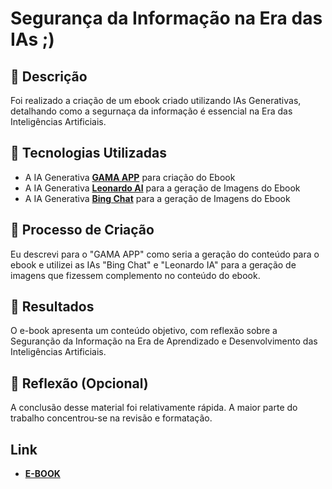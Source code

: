 
# Segurança da Informação na Era das IAs ;)

## 📒 Descrição
Foi realizado a criação de um ebook criado utilizando IAs Generativas, detalhando como a segurnaça da informação é essencial na Era das Inteligências Artificiais.

## 🤖 Tecnologias Utilizadas
- A IA Generativa **[GAMA APP](https://gamma.app)** para criação do Ebook
- A IA Generativa **[Leonardo AI](https://leonardo.ai/)** para a geração de Imagens do Ebook
- A IA Generativa **[Bing Chat](https://www.bing.com/chat)** para a geração de Imagens do Ebook

## 🧐 Processo de Criação
Eu descrevi para o "GAMA APP" como seria a geração do conteúdo para o ebook e utilizei as IAs "Bing Chat" e "Leonardo IA" para a geração de imagens que fizessem complemento no conteúdo do ebook.

## 🚀 Resultados
O e-book apresenta um conteúdo objetivo, com reflexão sobre a Seguranção da Informação na Era de Aprendizado e Desenvolvimento das Inteligências Artificiais.

## 💭 Reflexão (Opcional)
A conclusão desse material foi relativamente rápida. A maior parte do trabalho concentrou-se na revisão e formatação.

## Link
- **[E-BOOK](/Ebook-Seguranca-da-Informacao-na-Era-das-IAs.pdf)**